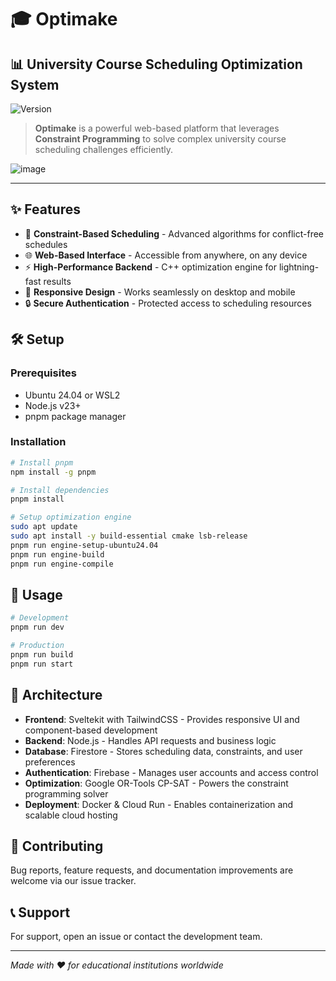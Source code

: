 # 🎓 Optimake

## 📊 University Course Scheduling Optimization System

![Version](https://img.shields.io/badge/status-active-success.svg)

> **Optimake** is a powerful web-based platform that leverages **Constraint Programming** to solve complex university course scheduling challenges efficiently.

![image](https://github.com/user-attachments/assets/a444040d-74ac-4aac-bf19-535bae4dad24)

---

## ✨ Features

- 🧩 **Constraint-Based Scheduling** - Advanced algorithms for conflict-free schedules
- 🌐 **Web-Based Interface** - Accessible from anywhere, on any device
- ⚡ **High-Performance Backend** - C++ optimization engine for lightning-fast results
- 📱 **Responsive Design** - Works seamlessly on desktop and mobile
- 🔒 **Secure Authentication** - Protected access to scheduling resources

## 🛠️ Setup

### Prerequisites

- Ubuntu 24.04 or WSL2
- Node.js v23+
- pnpm package manager

### Installation

```bash
# Install pnpm
npm install -g pnpm

# Install dependencies
pnpm install

# Setup optimization engine
sudo apt update
sudo apt install -y build-essential cmake lsb-release
pnpm run engine-setup-ubuntu24.04
pnpm run engine-build
pnpm run engine-compile
```

## 🚀 Usage

```bash
# Development
pnpm run dev

# Production
pnpm run build
pnpm run start
```

## 🔌 Architecture

- **Frontend**: Sveltekit with TailwindCSS - Provides responsive UI and component-based development
- **Backend**: Node.js - Handles API requests and business logic
- **Database**: Firestore - Stores scheduling data, constraints, and user preferences
- **Authentication**: Firebase - Manages user accounts and access control
- **Optimization**: Google OR-Tools CP-SAT - Powers the constraint programming solver
- **Deployment**: Docker & Cloud Run - Enables containerization and scalable cloud hosting

## 🤝 Contributing

Bug reports, feature requests, and documentation improvements are welcome via our issue tracker.

## 📞 Support

For support, open an issue or contact the development team.

---

_Made with ❤️ for educational institutions worldwide_
